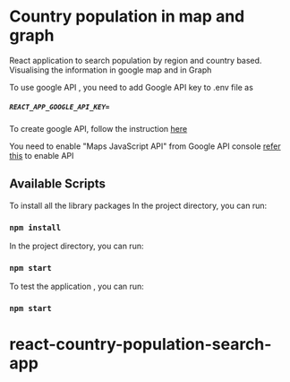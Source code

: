 # Country population in map and graph

React application to search population by region and country based. Visualising the information in google map and in Graph


To use google API , you need to add Google API key to .env file as
##### `REACT_APP_GOOGLE_API_KEY=`

To create google API, follow the instruction [here](https://developers.google.com/maps/documentation/javascript/get-api-key)


You need to enable "Maps JavaScript API" from Google API console [refer this](https://support.google.com/googleapi/answer/6158841?hl=en) to enable API





## Available Scripts

To install all the library packages In the project directory, you can run:

### `npm install`


In the project directory, you can run:

### `npm start`


To test the application , you can run:

### `npm start`


# react-country-population-search-app
